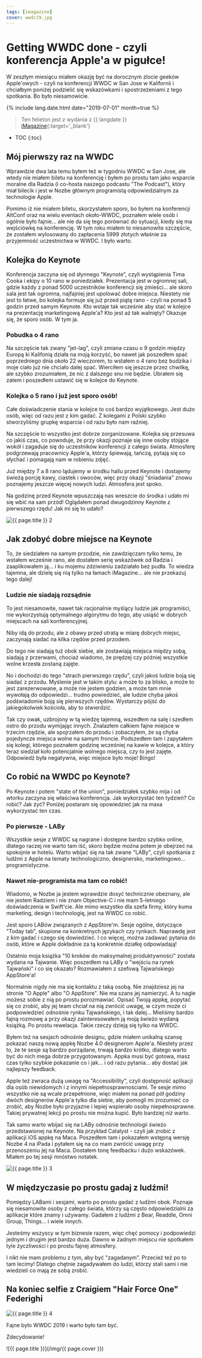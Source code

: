 ```yaml
---
tags: [imagazine]
cover: wwdc19.jpg
---
```


# Getting WWDC done - czyli konferencja Apple'a w pigułce!

W zeszłym miesiącu miałem okazję być na dorocznym zlocie geeków Apple'owych - czyli na konferencji WWDC w San Jose w Kalifornii i chciałbym poniżej podzielić się wskazówkami i spostrzeżeniami z tego spotkania. Bo było niesamowicie.

<!--More-->

{% include lang.date.html date="2019-07-01" month=true %}

> Ten felieton jest z wydania z {{ langdate }} [iMagazine](https://imagazine.pl){:target='_blank'}

* TOC
{:toc}

## Mój pierwszy raz na WWDC

Wprawdzie dwa lata temu byłem też w tygodniu WWDC w San Jose, ale wtedy nie miałem biletu na konferencję i byłem po prostu tam jako wsparcie moralne dla Radzia (i co-hosta naszego podcastu "The Podcast"), który miał bilecik i jest w Nozbe głównym programistą odpowiedzialnym za technologie Apple.

Pomimo iż nie miałem biletu, skorzystałem sporo, bo byłem na konferencji AltConf oraz na wielu eventach około-WWDC, poznałem wiele osób i ogólnie było fajnie... ale nie da się tego porównać do sytuacji, kiedy się ma wejściówkę na konferencję. W tym roku miałem to niesamowite szczęście, że zostałem wylosowany do zapłacenia 5999 złotych właśnie za przyjemność uczestnictwa w WWDC. I było warto.

## Kolejka do Keynote

Konferencja zaczyna się od słynnego "Keynote", czyli wystąpienia Tima Cooka i ekipy o 10 rano w poniedziałek. Prezentacja jest w ogromnej sali, gdzie każdy z ponad 5000 uczestników konferencji się zmieści... ale skoro sala jest tak ogromna, najfajniej jest upolować dobre miejsca. Niestety nie jest to łatwe, bo kolejka formuje się już przed piątą rano - czyli na ponad 5 godzin przed samym Keynote. Kto wstaje tak wcześnie aby stać w kolejce na prezentację marketingową Apple'a? Kto jest aż tak walnięty? Okazuje się, że sporo osób. W tym ja.

### Pobudka o 4 rano

Na szczęście tak zwany "jet-lag", czyli zmiana czasu o 9 godzin między Europą ki Kalifonią działa na moją korzyść, bo nawet jak poszedłem spać poprzedniego dnia około 22 wieczorem, to wstałem o 4 rano bez budzika i moje ciało już nie chciało dalej spać. Wierciłem się jeszcze przez chwilkę, ale szybko zrozumiałem, że nic z dalszego snu nie będzie. Ubrałem się zatem i poszedłem ustawić się w kolejce do Keynote.

### Kolejka o 5 rano i już jest sporo osób!

Całe doświadczenie stania w kolejce to coś bardzo wyjątkowego. Jest dużo osób, więc od razu jest z kim gadać. Z kolegami z Polski szybko stworzyliśmy grupkę wsparcia i od razu było nam raźniej.

Na szczęście to wszystko jest dobrze zorganizowane. Kolejka się przesuwa co jakiś czas, co powoduje, że przy okazji poznaje się inne osoby stojące wokół i zagaduje się do uczestników konferencji z całego świata. Atmosferę podgrzewają pracownicy Apple'a, którzy śpiewają, tańczą, pytają się co słychać i pomagają nam w robieniu zdjęć.

Już między 7 a 8 rano lądujemy w środku hallu przed Keynote i dostajemy świeżą porcję kawy, ciastek i owoców, więc przy okazji "śniadania" znowu poznajemy jeszcze więcej nowych ludzi. Atmosfera jest spoko.

Na godzinę przed Keynote wpuszczają nas wreszcie do środka i udało mi się wbić na sam przód! Oglądałem ponad dwugodzinny Keynote z pierwszego rzędu! Jak mi się to udało?

![{{ page.title }} 2](/img/wwdc192.jpg)

## Jak zdobyć dobre miejsce na Keynote

To, że siedziałem na samym przodzie, nie zawdzięczam tylko temu, że wstałem wcześnie rano, ale dostałem serię wskazówek od Radzia i zaaplikowałem ją... i ku mojemu zdziwieniu zadziałało bez pudła. To wiedza tajemna, ale dzielę się nią tylko na łamach iMagazine... ale nie przekazuj tego dalej!

### Ludzie nie siadają rozsądnie

To jest niesamowite, nawet tak racjonalnie myślący ludzie jak programiści, nie wykorzystują optymalnego algorytmu do tego, aby usiąść w dobrych miejscach na sali konferencyjnej.

Niby idą do przodu, ale z obawy przed utratą w miarę dobrych miejsc, zaczynają siadać na kilka rzędów przed przodem.

Do tego nie siadają tuż obok siebie, ale zostawiają miejsca między sobą, siadają z przerwami, chociaż wiadomo, że prędzej czy później wszystkie wolne krzesła zostaną zajęte.

No i dochodzi do tego "strach pierwszego rzędu", czyli jakoś ludzie boją się siadać z przodu. Myślenie jest w takim stylu: a może to za blisko, a może to jest zarezerwowane, a może nie jestem godzien, a może tam mnie wywołają do odpowiedzi... trudno powiedzieć, ale ludzie chyba jakoś podświadomie boją się pierwszych rzędów. Wystarczy pójść do jakiegokolwiek kościoła, aby to stwierdzić.

Tak czy owak, uzbrojony w tą wiedzę tajemną, wszedłem na salę i szedłem ostro do przodu wymijając innych. Znalazłem całkiem fajne miejsce w trzecim rzędzie, ale spojrzałem do przodu i zobaczyłem, że są chyba pojedyncze miejsca wolne na samym froncie. Podszedłem tam i zapytałem się kolegi, którego poznałem godzinę wcześniej na kawie w kolejce, a który teraz siedział koło potencjalnie wolnego miejsca, czy to jest zajęte. Odpowiedź była negatywna, więc miejsce było moje! Bingo!

## Co robić na WWDC po Keynote?

Po Keynote i potem "state of the union", poniedziałek szybko mija i od wtorku zaczyna się właściwa konferencja. Jak wykorzystać ten tydzień? Co robić? Jak żyć? Poniżej postaram się opowiedzieć jak na maxa wykorzystać ten czas.

### Po pierwsze - LABy

Wszystkie sesje z WWDC są nagrane i dostępne bardzo szybko online, dlatego raczej nie warto tam iść, skoro będzie można potem je obejrzeć na spokojnie w hotelu. Warto wbijać się na tak zwane "LABy", czyli spotkania z ludźmi z Apple na tematy technologiczno, designersko, marketingowo... programistyczne.

### Nawet nie-programista ma tam co robić!

Wiadomo, w Nozbe ja jestem wprawdzie dosyć technicznie obeznany, ale nie jestem Radziem i nie znam Objective-C i nie mam 5-letniego doświadczenia w Swift'cie. Ale mimo wszystko dla szefa firmy, który kuma marketing, design i technologię, jest na WWDC co robić.

Jest sporo LABów związanych z AppStore'm. Sesje ogólne, dotyczące "Today tab", skupione na konkretnych językach czy rynkach. Naprawdę jest z kim gadać i czego się dowiedzieć. I co więcej, można zadawać pytania do osób, które w Apple dokładnie za tą konkretnie działkę odpowiadają!

Ostatnio moja książka "10 kroków do maksymalnej produktywności" została wydana na Tajwanie. Więc poszedłem na LABy o "wejściu na rynek Tajwański" i co się okazało? Rozmawiałem z szefową Tajwańskiego AppStore'a!

Normalnie nigdy nie ma się kontaktu z taką osobą. Nie znajdziesz jej na stronie "O Apple" albo "O AppStore". Nie ma szans jej namierzyć. A tu nagle możesz sobie z nią po prostu porozmawiać. Opisać Twoją appkę, popytać się co zrobić, aby jej team chciał na nią zwrócić uwagę, w czym może ci podpowiedzieć odnośnie rynku Tajwańskiego, i tak dalej... Mieliśmy bardzo fajną rozmowę a przy okazji zainteresowałem ją moją świeżo wydaną książką. Po prostu rewelacja. Takie rzeczy dzieją się tylko na WWDC.

Byłem też na sesjach odnośnie designu, gdzie miałem unikalną szansę pokazać naszą nową appkę Nozbe 4.0 designerom Apple'a. Niestety przez to, że te sesje są bardzo porządane, trwają bardzo krótko, dlatego warto być do nich mega dobrze przygotowanym. Appka musi być gotowa, masz czas tylko szybkie pokazanie co i jak... i od razu pytania... aby dostać jak najlepszy feedback.

Apple też zwraca dużą uwagę na "Accessibility", czyli dostępność aplikacji dla osób niewidomych i z innymi niepełnosprawnościami. Te sesje mimo wszystko nie są wcale przepełnione, więc miałem na ponad pół godziny dwóch designerów Apple'a tylko dla siebie, aby pomogli mi zrozumieć co zrobić, aby Nozbe było przyjazne i lepiej wspierało osoby niepełnosprawne. Takiej prywatnej lekcji po prostu nie można kupić. Było bardziej niż warto.

Tak samo warto wbijać się na LABy odnośnie technologii świeżo przedstawionej na Keynote. Na przykład Catalyst - czyli jak zrobić z aplikacji iOS appkę na Maca. Poszedłem tam i pokazałem wstępną wersję Nozbe 4 na iPada i pytałem się na co mam zwrócić uwagę przy przenoszeniu jej na Maca. Dostałem tonę feedbacku i dużo wskazówek. Miałem po tej sesji mnóstwo notatek.

![{{ page.title }} 3](/img/wwdc193.jpg)

## W międzyczasie po prostu gadaj z ludźmi!

Pomiędzy LABami i sesjami, warto po prostu gadać z ludźmi obok. Poznaje się niesamowite osoby z całego świata, którzy są często odpowiedzialni za aplikacje które znamy i używamy. Gadałem z ludźmi z Bear, Readdle, Omni Group, Things... i wiele innych.

Jesteśmy wszyscy w tym biznesie razem, więc chęć pomocy i podpowiedzi jednym i drugim jest bardzo duża. Dawno w żadnym miejscu nie spotkałem tyle życzliwości i po prostu fajnej atmosfery.

I nikt nie mam problemu z tym, aby być "zagadanym". Przecież też po to tam lecimy! Dlatego chętnie zagadywałem do ludzi, którzy stali sami i nie wiedzieli co mają ze sobą zrobić.

## Na koniec selfie z Craigiem "Hair Force One" Federighi

![{{ page.title }} 4](/img/wwdc194.jpg)

Fajne było WWDC 2019 i warto było tam być.

Zdecydowanie!

![{{ page.title }}](/img/{{ page.cover }})

[n]: https://michael.gratis/nozbe_pl